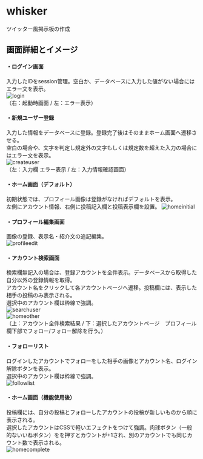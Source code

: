 # whisker  
ツイッター風掲示板の作成  

  
## 画面詳細とイメージ  

#### ・ログイン画面  
入力したIDをsession管理。空白か、データベースに入力した値がない場合にはエラー文を表示。  
![login](https://user-images.githubusercontent.com/39142831/43537761-2b120cae-95fb-11e8-8304-8a4d9bdc8134.png)  
（右：起動時画面 / 左：エラー表示）


#### ・新規ユーザー登録  
入力した情報をデータベースに登録。登録完了後はそのままホーム画面へ遷移させる。  
空白の場合や、文字を判定し規定外の文字もしくは規定数を超えた入力の場合にはエラー文を表示。  
![createuser](https://user-images.githubusercontent.com/39142831/43537846-63b77c88-95fb-11e8-88db-b4f70449a2f9.png)  
（左：入力欄 エラー表示 / 左：入力情報確認画面）


#### ・ホーム画面（デフォルト）  
初期状態では、プロフィール画像は登録がなければデフォルトを表示。  
左側にアカウント情報、右側に投稿記入欄と投稿表示欄を設置。
![homeinitial](https://user-images.githubusercontent.com/39142831/43537996-c89ac9d4-95fb-11e8-9e72-d40acfc63cc8.png)  


#### ・プロフィール編集画面  
画像の登録、表示名・紹介文の追記編集。  
![profileedit](https://user-images.githubusercontent.com/39142831/43538035-e60239bc-95fb-11e8-94d8-b7257a99fb1e.png)  


#### ・アカウント検索画面  
検索欄無記入の場合は、登録アカウントを全件表示。データベースから取得した自分以外の登録情報を取得。  
アカウント名をクリックして各アカウントページへ遷移。投稿欄には、表示した相手の投稿のみ表示される。  
選択中のアカウント欄は枠線で強調。  
![searchuser](https://user-images.githubusercontent.com/39142831/43538222-5df0964e-95fc-11e8-8af4-2105d89edb25.png)  
![homeother](https://user-images.githubusercontent.com/39142831/43538015-d85f37ba-95fb-11e8-8839-28ec9d358e49.png)  
（上：アカウント全件検索結果 / 下：選択したアカウントページ　プロフィール欄下部でフォロー/フォロー解除を行う。）


#### ・フォローリスト  
ログインしたアカウントでフォローをした相手の画像とアカウント名、ログイン解除ボタンを表示。  
選択中のアカウント欄は枠線で強調。  
![followlist](https://user-images.githubusercontent.com/39142831/43537944-a1119956-95fb-11e8-8663-1c5906c5077b.png)  


#### ・ホーム画面（機能使用後）  
投稿欄には、自分の投稿とフォローしたアカウントの投稿が新しいものから順に表示される。  
選択したアカウントはCSSで軽いエフェクトをつけて強調。肉球ボタン（一般的ないいねボタン）をを押すとカウントが+1され、別のアカウントでも同じカウント数で表示される。  
![homecomplete](https://user-images.githubusercontent.com/39142831/43537970-b2e3d3e2-95fb-11e8-95b1-5d4105dea647.png)  


